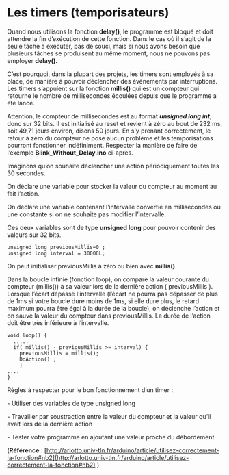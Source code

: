 # Les timers (temporisateurs)

Quand nous utilisons la fonction **delay()**, le programme est bloqué et doit attendre la fin d’exécution de cette fonction. Dans le cas où il s’agit de la seule tâche à exécuter, pas de souci, mais si nous avons besoin que plusieurs tâches se produisent au même moment, nous ne pouvons pas employer **delay().**

C’est pourquoi, dans la plupart des projets, les timers sont employés à sa place, de manière à pouvoir déclencher des évènements par interruptions. Les timers s’appuient sur la fonction **millis()** qui est un compteur qui retourne le nombre de millisecondes écoulées depuis que le programme a été lancé.

Attention, le compteur de millisecondes est au format _**unsigned long int**_, donc sur 32 bits. Il est initialisé au reset et revient à zéro au bout de 232 ms, soit 49,71 jours environ, disons 50 jours. En s’y prenant correctement, le retour à zéro du compteur ne pose aucun problème et les temporisations pourront fonctionner indéfiniment. Respecter la manière de faire de l’exemple **Blink\_Without\_Delay.ino** ci-après.

Imaginons qu’on souhaite déclencher une action périodiquement toutes les 30 secondes.

On déclare une variable pour stocker la valeur du compteur au moment au fait l’action.

On déclare une variable contenant l’intervalle convertie en millisecondes ou une constante si on ne souhaite pas modifier l’intervalle.

Ces deux variables sont de type **unsigned long** pour pouvoir contenir des valeurs sur 32 bits.

```
unsigned long previousMillis=0 ;
unsigned long interval = 30000L;

```

On peut initialiser previousMillis à zéro ou bien avec **millis()**.

Dans la boucle infinie (fonction loop), on compare la valeur courante du compteur (millis()) à sa valeur lors de la dernière action ( previousMillis ). Lorsque l’écart dépasse l’intervalle (l’écart ne pourra pas dépasser de plus de 1ms si votre boucle dure moins de 1ms, si elle dure plus, le retard maximum pourra être égal à la durée de la boucle), on déclenche l’action et on sauve la valeur du compteur dans previousMillis. La durée de l’action doit être très inférieure à l’intervalle.

```
void loop() {
  .....
  if( millis() - previousMillis >= interval) {
    previousMillis = millis();   
    DoAction() ;
    }
....
}

```

Règles à respecter pour le bon fonctionnement d’un timer :

\-        Utiliser des variables de type unsigned long

\-        Travailler par soustraction entre la valeur du compteur et la valeur qu’il avait lors de la dernière action

\-        Tester votre programme en ajoutant une valeur proche du débordement

(**Référence** : [http://arlotto.univ-tln.fr/arduino/article/utilisez-correctement-la-fonction#nb2](http://arlotto.univ-tln.fr/arduino/article/utilisez-correctement-la-fonction#nb2) )
